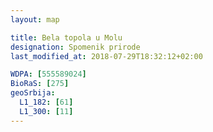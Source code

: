 ```yaml
---
layout: map

title: Bela topola u Molu
designation: Spomenik prirode
last_modified_at: 2018-07-29T18:32:12+02:00

WDPA: [555589024]
BioRaS: [275]
geoSrbija:
  L1_182: [61]
  L1_300: [11]
---
```

